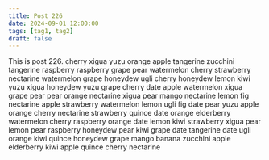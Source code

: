 ```yaml
---
title: Post 226
date: 2024-09-01 12:00:00
tags: [tag1, tag2]
draft: false
---
```

This is post 226.
cherry
xigua
yuzu
orange
apple
tangerine
zucchini
tangerine
raspberry
raspberry
grape
pear
watermelon
cherry
strawberry
nectarine
watermelon
grape
honeydew
ugli
cherry
honeydew
lemon
kiwi
yuzu
xigua
honeydew
yuzu
grape
cherry
date
apple
watermelon
xigua
grape
pear
pear
orange
nectarine
xigua
pear
mango
nectarine
lemon
fig
nectarine
apple
strawberry
watermelon
lemon
ugli
fig
date
pear
yuzu
apple
orange
cherry
nectarine
strawberry
quince
date
orange
elderberry
watermelon
cherry
raspberry
orange
date
lemon
kiwi
strawberry
xigua
pear
lemon
pear
raspberry
honeydew
pear
kiwi
grape
date
tangerine
date
ugli
orange
kiwi
quince
honeydew
grape
mango
banana
zucchini
apple
elderberry
kiwi
apple
quince
cherry
nectarine
